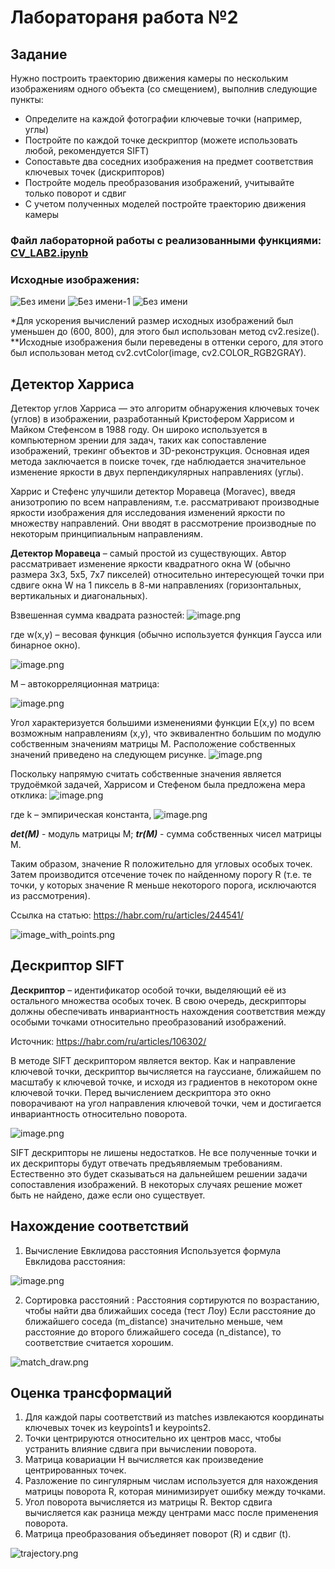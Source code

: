 # **Лаборатораня работа №2**

## Задание
Нужно построить траекторию движения камеры по нескольким изображениям одного объекта (со смещением), выполнив следующие пункты:
- Определите на каждой фотографии ключевые точки (например, углы)
- Постройте по каждой точке дескриптор (можете использовать любой, рекомендуется SIFT)
- Сопоставьте два соседних изображения на предмет соответствия ключевых точек (дискрипторов)
- Постройте модель преобразования изображений, учитывайте только поворот и сдвиг
- С учетом полученных моделей постройте траекторию движения камеры

### Файл лабораторной работы с реализованными функциями: [CV_LAB2.ipynb](CV_LAB2.ipynb)

### Исходные изображения: 

![Без имени](https://github.com/user-attachments/assets/e45096fb-879d-4e54-a048-8f7d991b5e5e)
![Без имени-1](https://github.com/user-attachments/assets/a1c43bfa-ec4c-4c38-9bf5-95d990f199de)
![Без имени](https://github.com/user-attachments/assets/2a984e22-c906-4711-bd39-d6663b3144a4)

*Для ускорения вычислений размер исходных изображений был уменьшен до (600, 800), для этого был использован метод cv2.resize().
**Исходные изображения были переведены в оттенки серого, для этого был использован метод cv2.cvtColor(image, cv2.COLOR_RGB2GRAY).

## Детектор Харриса
Детектор углов Харриса  — это алгоритм обнаружения ключевых точек (углов) в изображении, разработанный Кристофером Харрисом и Майком Стефенсом в 1988 году. Он широко используется в компьютерном зрении для задач, таких как сопоставление изображений, трекинг объектов и 3D-реконструкция. Основная идея метода заключается в поиске точек, где наблюдается значительное изменение яркости в двух перпендикулярных направлениях (углы).

Харрис и Стефенс улучшили детектор Моравеца (Moravec), введя анизотропию по всем направлениям, т.е. рассматривают производные яркости изображения для исследования изменений яркости по множеству направлений. Они вводят в рассмотрение производные по некоторым принципиальным направлениям.

**Детектор Моравеца** – самый простой из существующих. Автор рассматривает изменение яркости квадратного окна W (обычно размера 3х3, 5х5, 7х7 пикселей) относительно интересующей точки при сдвиге окна W на 1 пиксель в 8-ми направлениях (горизонтальных, вертикальных и диагональных).

Взвешенная сумма квадрата разностей:
![image.png](https://habrastorage.org/r/w1560/files/68b/9ce/118/68b9ce1189b34b698309a7d70414a913.png)

где w(x,y) – весовая функция (обычно используется функция Гаусса или бинарное окно).

![image.png](https://habrastorage.org/r/w1560/files/b06/ae8/34c/b06ae834c0c34fa588961baa95fa8610.png)

M – автокорреляционная матрица:

![image.png](https://habrastorage.org/files/a29/58a/acb/a2958aacbe3b49feae98047cf8f9cd69.png)

Угол характеризуется большими изменениями функции E(x,y) по всем возможным направлениям (x,y), что эквивалентно большим по модулю собственным значениям матрицы M. Расположение собственных значений приведено на следующем рисунке.
![image.png](https://habrastorage.org/r/w1560/files/487/859/f3d/487859f3d0e6455cb2b62baad30220c1.png)

Поскольку напрямую считать собственные значения является трудоёмкой задачей, Харрисом и Стефеном была предложена мера отклика:
![image.png](https://habrastorage.org/r/w1560/files/fe8/119/9a8/fe81199a88d1413b98123860db3d37a9.png)

где k – эмпирическая константа, ![image.png](https://habrastorage.org/r/w1560/files/0bb/4e2/9df/0bb4e29dfed948d6bab28aee61fc366a.png)

***det(M)*** - модуль матрицы М; ***tr(M)*** - сумма собственных чисел матрицы М.

Таким образом, значение R положительно для угловых особых точек. Затем производится отсечение точек по найденному порогу R (т.е. те точки, у которых значение R меньше некоторого порога, исключаются из рассмотрения).

Ссылка на статью: https://habr.com/ru/articles/244541/

![image_with_points.png](image_with_points.png)

## Дескриптор SIFT

**Дескриптор** – идентификатор особой точки, выделяющий её из остального множества особых точек. В свою очередь, дескрипторы должны обеспечивать инвариантность нахождения соответствия между особыми точками относительно преобразований изображений.

Источник: https://habr.com/ru/articles/106302/

В методе SIFT дескриптором является вектор. Как и направление ключевой точки, дескриптор вычисляется на гауссиане, ближайшем по масштабу к ключевой точке, и исходя из градиентов в некотором окне ключевой точки. Перед вычислением дескриптора это окно поворачивают на угол направления ключевой точки, чем и достигается инвариантность относительно поворота.

![image.png](https://habrastorage.org/r/w780/storage/habraeffect/fe/6b/fe6b57079b5e7a2f195173ad982ecccc.png)

SIFT дескрипторы не лишены недостатков. Не все полученные точки и их дескрипторы будут отвечать предъявляемым требованиям. Естественно это будет сказываться на дальнейшем решении задачи сопоставления изображений. В некоторых случаях решение может быть не найдено, даже если оно существует.

## Нахождение соответствий

1. Вычисление Евклидова расстояния
Используется формула Евклидова расстояния:

![image.png](https://ic.pics.livejournal.com/yu_xuan/12681078/223220/223220_original.png)
 
2. Сортировка расстояний :
Расстояния сортируются по возрастанию, чтобы найти два ближайших соседа (тест Лоу)
Если расстояние до ближайшего соседа (m_distance) значительно меньше, чем расстояние до второго ближайшего соседа (n_distance), то соответствие считается хорошим.

![match_draw.png](match_draw.png)

## Оценка трансформаций

1. Для каждой пары соответствий из matches извлекаются координаты ключевых точек из keypoints1 и keypoints2.
2. Точки центрируются относительно их центров масс, чтобы устранить влияние сдвига при вычислении поворота.
3. Матрица ковариации H вычисляется как произведение центрированных точек.
4. Разложение по сингулярным числам используется для нахождения матрицы поворота R, которая минимизирует ошибку между точками.
5. Угол поворота вычисляется из матрицы R. Вектор сдвига вычисляется как разница между центрами масс после применения поворота.
6. Матрица преобразования объединяет поворот (R) и сдвиг (t).

![trajectory.png](trajectory.png)
